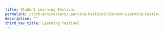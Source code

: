 ```yaml
---
title: Student Learning Festival
permalink: /35th-anniversary/Learning-Festival/Student-Learning-Festival/
description: ""
third_nav_title: Learning Festival
---
```

